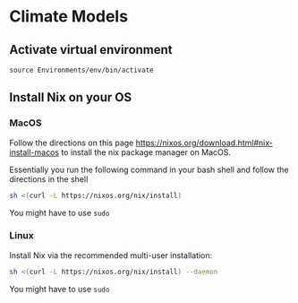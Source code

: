 # Climate Models

## Activate virtual environment

    source Environments/env/bin/activate

## Install Nix on your OS

### MacOS
Follow the directions on this page https://nixos.org/download.html#nix-install-macos to install 
the nix package manager on MacOS.

Essentially you run the following command in your bash shell and follow the directions in the shell


```bash
sh <(curl -L https://nixos.org/nix/install)
```

You might have to use `sudo`

### Linux
Install Nix via the recommended multi-user installation:

```bash
sh <(curl -L https://nixos.org/nix/install) --daemon
```
You might have to use `sudo`
